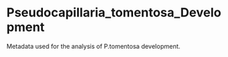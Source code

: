 # Pseudocapillaria_tomentosa_Development
Metadata used for the analysis of P.tomentosa development.
